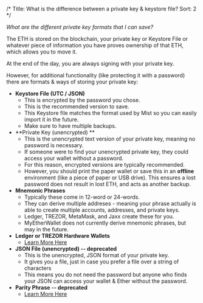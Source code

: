/*
Title: What is the difference between a private key & keystore file?
Sort: 2
*/

_What are the different private key formats that I can save?_

The ETH is stored on the blockchain, your private key or Keystore File or whatever piece of information you have proves ownership of that ETH, which allows you to move it.

At the end of the day, you are always signing with your private key.

However, for additional functionality (like protecting it with a password) there are formats & ways of storing your private key:

*   **Keystore File (UTC / JSON)**
    *   This is encrypted by the password you chose.
    *   This is the recommended version to save. 
    *   This Keystore file matches the format used by Mist so you can easily import it in the future. 
    *   Make sure to have multiple backups.
*   **Private Key (unencrypted) **
    *   This is the unencrypted text version of your private key, meaning no password is necessary. 
    *   If someone were to find your unencrypted private key, they could access your wallet without a password. 
    *   For this reason, encrypted versions are typically recommended. 
    *   However, you should print the paper wallet or save this in an **offline** environment (like a piece of paper or USB drive). This ensures a lost password does not result in lost ETH, and acts as another backup.
*   **Mnemonic Phrases**
    *   Typically these come in 12-word or 24-words. 
    *   They can derive multiple addreses - meaning your phrase actually is able to create multiple accounts, addresses, and private keys. 
    *   Ledger, TREZOR, MetaMask, and Jaxx create these for you. 
    *   MyEtherWallet does not currently derive mnemonic phrases, but may in the future.
*   **Ledger or TREZOR Hardware Wallets**
    *   [Learn More Here](https://myetherwallet.groovehq.com/knowledge_base/topics/hardware-wallet-recommends)
*   **JSON File (unencrypted) -- deprecated**
    *   This is the unencrypted, JSON format of your private key. 
    *   It gives you a file, just in case you prefer a file over a string of characters
    *   This means you do not need the password but anyone who finds your JSON can access your wallet & Ether without the password.
*   **Parity Phrase -- deprecated**
    *   [Learn More Here](https://myetherwallet.groovehq.com/knowledge_base/topics/parity-phrases-no-longer-supported)